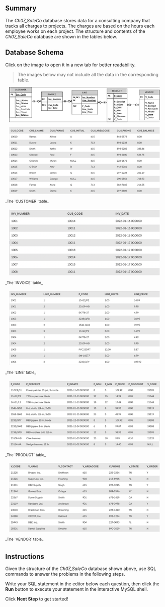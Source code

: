 ## Summary

The *Ch07_SaleCo* database stores data for a consulting company that tracks all charges to projects. The charges are based on the hours each employee works on each project. The structure and contents of the *Ch07_SaleCo* database are shown in the tables below.

## Database Schema

Click on the image to open it in a new tab for better readability.

> The images below may not include all the data in the corresponding table.

<p align='center'>
<img src='../assets/XajbeuiITouFgOdqP52h.png' width='95%' alt='Database flowchart' />
</p>

<p align='center'>
<img src='../assets/xbyYqvbdSTu7XK0jYPJz.png' width='95%' alt='The CUSTOMER table' />
</p>
<sup>_The `CUSTOMER` table_</sup>

<p align='center'>
<img src='../assets/GNw3eukS0eN99XVL7JbZ.png' width='95%' alt='The INVOICE table' />
</p>
<sup>_The `INVOICE` table_</sup>

<p align='center'>
<img src='../assets/INhW8YKQT3y0Aoq0I924.png' width='95%' alt='The LINE table' />
</p>
<sup>_The `LINE` table_</sup>

<p align='center'>
<img src='../assets/USImHwYRqKPydxfGxrjZ.png' width='95%' alt='The PRODUCT table' />
</p>
<sup>_The `PRODUCT` table_</sup>

<p align='center'>
<img src='../assets/4sxa2BU2Sn2ejFwgEl3y.png' width='95%' alt='The VENDOR table' />
</p>
<sup>_The `VENDOR` table_</sup>

## Instructions

Given the structure of the *Ch07_SaleCo* database shown above, use SQL commands to answer the problems in the following steps.

Write your SQL statement in the editor below each question, then click the **Run** button to execute your statement in the interactive MySQL shell.

Click **Next Step** to get started!
